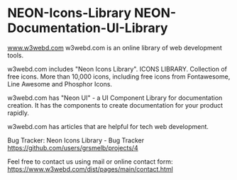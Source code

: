 # NEON-Icons-Library NEON-Documentation-UI-Library
www.w3webd.com
w3webd.com is an online library of web development tools. 

w3webd.com includes "Neon Icons Library". ICONS LIBRARY. Collection of free icons. More than 10,000 icons, including free icons from Fontawesome, Line Awesome and Phosphor Icons.

w3webd.com has "Neon UI" - a UI Component Library for documentation creation. It has the components to create documentation for your product rapidly. 

w3webd.com has articles that are helpful for tech web development.

Bug Tracker:
Neon Icons Library - Bug Tracker
https://github.com/users/grsmelb/projects/4

Feel free to contact us using mail or online contact form:
https://www.w3webd.com/dist/pages/main/contact.html
